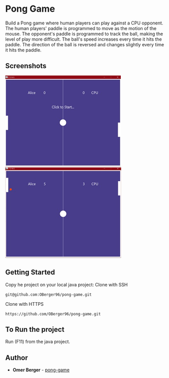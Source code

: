 # Pong Game

Build a Pong game where human players can play against a CPU opponent. 
The human players' paddle is programmed to move as the motion of the mouse.
The opponent's paddle is programmed to track the ball, making the level of play more difficult.
The ball's speed increases every time it hits the paddle.
The direction of the ball is reversed and changes slightly every time it hits the paddle.
 
## Screenshots
![screenshot](https://github.com/OBerger96/pong-game/blob/master/images/pong0.jpeg)
![screenshot](https://github.com/OBerger96/pong-game/blob/master/images/pong1.jpeg)

## Getting Started
Copy he project on your local java project:
Clone with SSH 
```
git@github.com:OBerger96/pong-game.git
```
Clone with HTTPS
```
https://github.com/OBerger96/pong-game.git
```
## To Run the project
Run (F11) from the java project.

## Author
* **Omer Berger** - [pong-game](https://github.com/OBerger96/pong-game)
